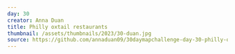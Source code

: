 ```yaml
---
day: 30
creator: Anna Duan
title: Philly oxtail restaurants
thumbnail: /assets/thumbnails/2023/30-duan.jpg
source: https://github.com/annaduan09/30daymapchallenge-day-30-philly-oxtail-restaurants
---
```

